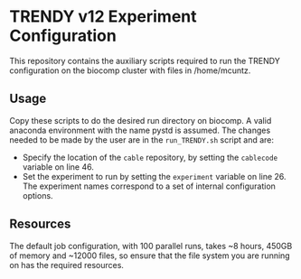 [//]: # (Author: Lachlan Whyborn, Matthias Cuntz)
[//]: # (Date Modified: 2024-05-02)

# TRENDY v12 Experiment Configuration

This repository contains the auxiliary scripts required to run the TRENDY configuration on the biocomp cluster with files in /home/mcuntz.

## Usage

Copy these scripts to do the desired run directory on biocomp. A valid anaconda environment with the name pystd is assumed. The changes needed to be made by the user are in the ```run_TRENDY.sh``` script and are:

* Specify the location of the ```cable``` repository, by setting the ```cablecode``` variable on line 46.
* Set the experiment to run by setting the ```experiment``` variable on line 26. The experiment names correspond to a set of internal configuration options.

## Resources

The default job configuration, with 100 parallel runs, takes ~8 hours, 450GB of memory and ~12000 files, so ensure that the file system you are running on has the required resources.
